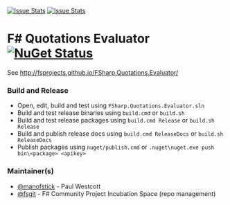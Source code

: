 [![Issue Stats](http://issuestats.com/github/fsprojects/FSharp.Quotations.Evaluator/badge/issue)](http://issuestats.com/github/fsprojects/FSharp.Quotations.Evaluator)
[![Issue Stats](http://issuestats.com/github/fsprojects/FSharp.Quotations.Evaluator/badge/pr)](http://issuestats.com/github/fsprojects/FSharp.Quotations.Evaluator)

F# Quotations Evaluator [![NuGet Status](http://img.shields.io/nuget/v/FSharp.Quotations.Evaluator.svg?style=flat)](https://www.nuget.org/packages/FSharp.Quotations.Evaluator/)
=======================

See http://fsprojects.github.io/FSharp.Quotations.Evaluator/

### Build and Release

- Open, edit, build and test using ``FSharp.Quotations.Evaluator.sln``
- Build and test release binaries using ``build.cmd`` or ``build.sh `` 
- Build and test release packages using ``build.cmd Release`` or ``build.sh Release`` 
- Build and publish release docs using ``build.cmd ReleaseDocs`` or ``build.sh ReleaseDocs`` 
- Publish packages using ``nuget/publish.cmd`` or ``.nuget\nuget.exe push bin\<package> <apikey>``

### Maintainer(s)

- [@manofstick](https://github.com/manofstick) - Paul Westcott
- [@fsgit](https://github.com/fsgit) - F# Community Project Incubation Space (repo management)

